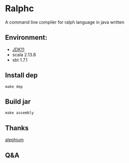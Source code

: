 # Ralphc

A command line compiler for ralph language in java written

## Environment:
- [JDK11](https://www.oracle.com/java/technologies/javase-downloads.html)
- scala 2.13.8
- sbt 1.7.1

## Install dep
```shell
make dep
```

## Build jar

```shell
make assembly
```

## Thanks
[alephium](https://github.com/alephium/alephium)


## Q&A




